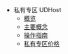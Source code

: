 * 私有专区 UDHost
    * [概览](compute/udhost/overview)
    * [主要概念](compute/udhost/concepts)
    * [操作指南](compute/udhost/guide)
    * [私有专区价格](compute/udhost/price)


       
    
        
